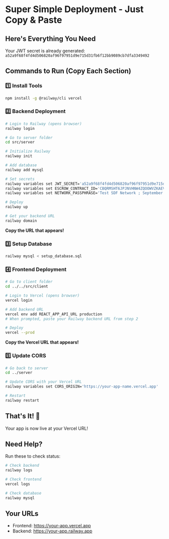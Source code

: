 # Super Simple Deployment - Just Copy & Paste

## Here's Everything You Need

Your JWT secret is already generated: `a52a9f68f4fd4d506820af96f97951d9e715d31fb6f12bb9089cb7dfa3349492`

## Commands to Run (Copy Each Section)

### 1️⃣ Install Tools
```bash
npm install -g @railway/cli vercel
```

### 2️⃣ Backend Deployment
```bash
# Login to Railway (opens browser)
railway login

# Go to server folder
cd src/server

# Initialize Railway
railway init

# Add database
railway add mysql

# Set secrets
railway variables set JWT_SECRET='a52a9f68f4fd4d506820af96f97951d9e715d31fb6f12bb9089cb7dfa3349492'
railway variables set ESCROW_CONTRACT_ID='CBQRMSHT6JPJNVHNW4ZQOOWVZKAEVBAJKS3WKGJUUEGFFULYA75444WE'
railway variables set NETWORK_PASSPHRASE='Test SDF Network ; September 2015'

# Deploy
railway up

# Get your backend URL
railway domain
```
**Copy the URL that appears!**

### 3️⃣ Setup Database
```bash
railway mysql < setup_database.sql
```

### 4️⃣ Frontend Deployment
```bash
# Go to client folder
cd ../../src/client

# Login to Vercel (opens browser)
vercel login

# Add backend URL
vercel env add REACT_APP_API_URL production
# When prompted, paste your Railway backend URL from step 2

# Deploy
vercel --prod
```
**Copy the Vercel URL that appears!**

### 5️⃣ Update CORS
```bash
# Go back to server
cd ../server

# Update CORS with your Vercel URL
railway variables set CORS_ORIGIN='https://your-app-name.vercel.app'

# Restart
railway restart
```

## That's It! 🎉

Your app is now live at your Vercel URL!

## Need Help?

Run these to check status:
```bash
# Check backend
railway logs

# Check frontend  
vercel logs

# Check database
railway mysql
```

## Your URLs
- Frontend: https://your-app.vercel.app
- Backend: https://your-app.railway.app

